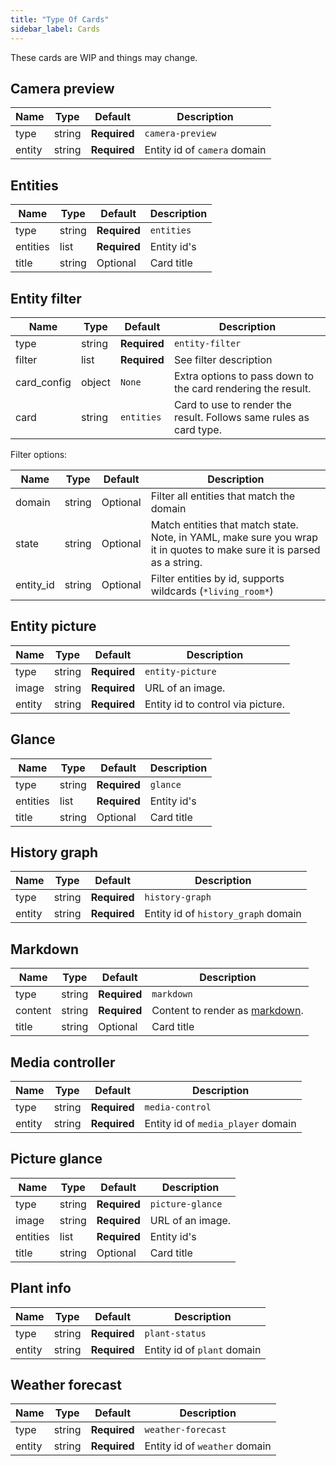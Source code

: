 ```yaml
---
title: "Type Of Cards"
sidebar_label: Cards
---
```


These cards are WIP and things may change.

## Camera preview

| Name | Type | Default | Description
| ---- | ---- | ------- | -----------
| type | string | **Required** | `camera-preview`
| entity | string | **Required** | Entity id of `camera` domain

## Entities

| Name | Type | Default | Description
| ---- | ---- | ------- | -----------
| type | string | **Required** | `entities`
| entities | list | **Required** | Entity id's
| title | string | Optional | Card title

## Entity filter

| Name | Type | Default | Description
| ---- | ---- | ------- | -----------
| type | string | **Required** | `entity-filter`
| filter | list | **Required** | See filter description
| card_config | object | `None` | Extra options to pass down to the card rendering the result.
| card | string | `entities` | Card to use to render the result. Follows same rules as card type.

Filter options:

| Name | Type | Default | Description
| ---- | ---- | ------- | -----------
| domain | string | Optional | Filter all entities that match the domain
| state | string | Optional | Match entities that match state. Note, in YAML, make sure you wrap it in quotes to make sure it is parsed as a string.
| entity_id | string | Optional | Filter entities by id, supports wildcards (`*living_room*`)

## Entity picture

| Name | Type | Default | Description
| ---- | ---- | ------- | -----------
| type | string | **Required** | `entity-picture`
| image | string | **Required** | URL of an image.
| entity | string | **Required** | Entity id to control via picture.

## Glance

| Name | Type | Default | Description
| ---- | ---- | ------- | -----------
| type | string | **Required** | `glance`
| entities | list | **Required** | Entity id's
| title | string | Optional | Card title

## History graph

| Name | Type | Default | Description
| ---- | ---- | ------- | -----------
| type | string | **Required** | `history-graph`
| entity | string | **Required** | Entity id of `history_graph` domain

## Markdown

| Name | Type | Default | Description
| ---- | ---- | ------- | -----------
| type | string | **Required** | `markdown`
| content | string | **Required** | Content to render as [markdown](http://commonmark.org/help/).
| title | string | Optional | Card title

## Media controller

| Name | Type | Default | Description
| ---- | ---- | ------- | -----------
| type | string | **Required** | `media-control`
| entity | string | **Required** | Entity id of `media_player` domain

## Picture glance

| Name | Type | Default | Description
| ---- | ---- | ------- | -----------
| type | string | **Required** | `picture-glance`
| image | string | **Required** | URL of an image.
| entities | list | **Required** | Entity id's
| title | string | Optional | Card title

## Plant info

| Name | Type | Default | Description
| ---- | ---- | ------- | -----------
| type | string | **Required** | `plant-status`
| entity | string | **Required** | Entity id of `plant` domain

## Weather forecast

| Name | Type | Default | Description
| ---- | ---- | ------- | -----------
| type | string | **Required** | `weather-forecast`
| entity | string | **Required** | Entity id of `weather` domain
